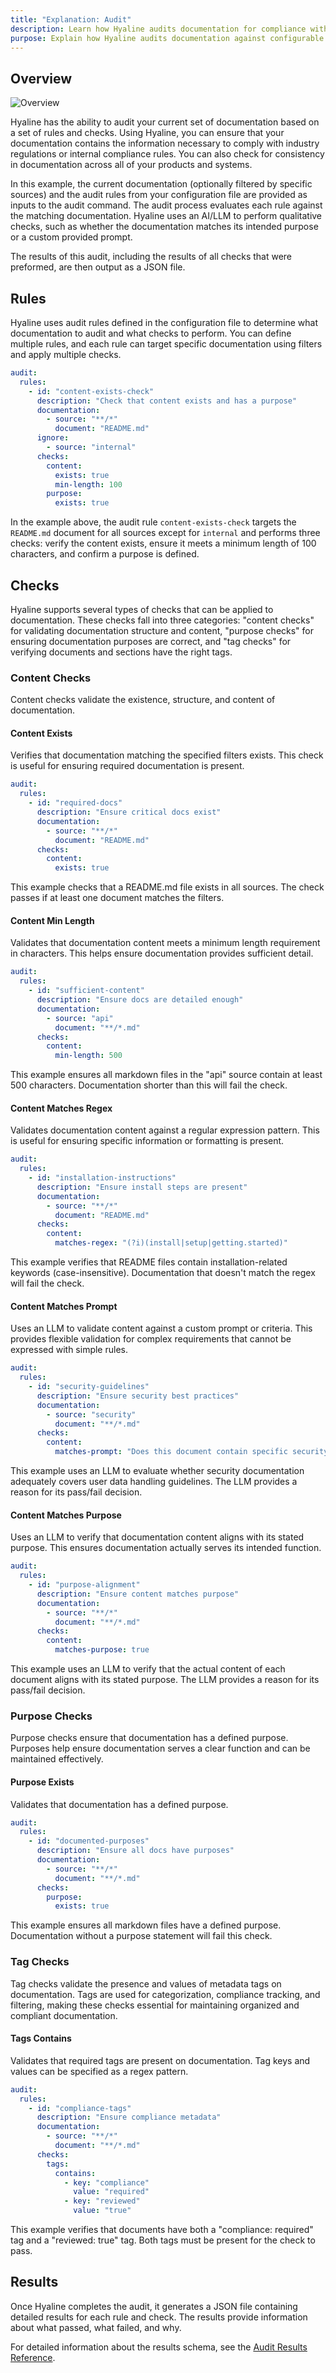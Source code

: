 ```yaml
---
title: "Explanation: Audit"
description: Learn how Hyaline audits documentation for compliance with rules and checks
purpose: Explain how Hyaline audits documentation against configurable rules to ensure compliance
---
```

## Overview

<div class="portrait">

![Overview](./_img/hyaline-audit.svg)

Hyaline has the ability to audit your current set of documentation based on a set of rules and checks. Using Hyaline, you can ensure that your documentation contains the information necessary to comply with industry regulations or internal compliance rules. You can also check for consistency in documentation across all of your products and systems.

In this example, the current documentation (optionally filtered by specific sources) and the audit rules from your configuration file are provided as inputs to the audit command. The audit process evaluates each rule against the matching documentation. Hyaline uses an AI/LLM to perform qualitative checks, such as whether the documentation matches its intended purpose or a custom provided prompt.

The results of this audit, including the results of all checks that were preformed, are then output as a JSON file.

</div>

## Rules
Hyaline uses audit rules defined in the configuration file to determine what documentation to audit and what checks to perform. You can define multiple rules, and each rule can target specific documentation using filters and apply multiple checks.

<div class="code-example">

```yml
audit:
  rules:
    - id: "content-exists-check"
      description: "Check that content exists and has a purpose"
      documentation:
        - source: "**/*"
          document: "README.md"
      ignore:
        - source: "internal"
      checks:
        content:
          exists: true
          min-length: 100
        purpose:
          exists: true
```
</div>

In the example above, the audit rule `content-exists-check` targets the `README.md` document for all sources except for `internal` and performs three checks: verify the content exists, ensure it meets a minimum length of 100 characters, and confirm a purpose is defined.

## Checks
Hyaline supports several types of checks that can be applied to documentation. These checks fall into three categories: "content checks" for validating documentation structure and content, "purpose checks" for ensuring documentation purposes are correct, and "tag checks" for verifying documents and sections have the right tags.

### Content Checks
Content checks validate the existence, structure, and content of documentation.

#### Content Exists
Verifies that documentation matching the specified filters exists. This check is useful for ensuring required documentation is present.

<div class="code-example">

```yml
audit:
  rules:
    - id: "required-docs"
      description: "Ensure critical docs exist"
      documentation:
        - source: "**/*"
          document: "README.md"
      checks:
        content:
          exists: true
```

</div>

This example checks that a README.md file exists in all sources. The check passes if at least one document matches the filters.

#### Content Min Length
Validates that documentation content meets a minimum length requirement in characters. This helps ensure documentation provides sufficient detail.

<div class="code-example">

```yml
audit:
  rules:
    - id: "sufficient-content"
      description: "Ensure docs are detailed enough"
      documentation:
        - source: "api"
          document: "**/*.md"
      checks:
        content:
          min-length: 500
```

</div>

This example ensures all markdown files in the "api" source contain at least 500 characters. Documentation shorter than this will fail the check.

#### Content Matches Regex
Validates documentation content against a regular expression pattern. This is useful for ensuring specific information or formatting is present.

<div class="code-example">

```yml
audit:
  rules:
    - id: "installation-instructions"
      description: "Ensure install steps are present"
      documentation:
        - source: "**/*"
          document: "README.md"
      checks:
        content:
          matches-regex: "(?i)(install|setup|getting.started)"
```

</div>

This example verifies that README files contain installation-related keywords (case-insensitive). Documentation that doesn't match the regex will fail the check.

#### Content Matches Prompt
Uses an LLM to validate content against a custom prompt or criteria. This provides flexible validation for complex requirements that cannot be expressed with simple rules.

<div class="code-example">

```yml
audit:
  rules:
    - id: "security-guidelines"
      description: "Ensure security best practices"
      documentation:
        - source: "security"
          document: "**/*.md"
      checks:
        content:
          matches-prompt: "Does this document contain specific security guidelines for handling user data?"
```

</div>

This example uses an LLM to evaluate whether security documentation adequately covers user data handling guidelines. The LLM provides a reason for its pass/fail decision.

#### Content Matches Purpose
Uses an LLM to verify that documentation content aligns with its stated purpose. This ensures documentation actually serves its intended function.

<div class="code-example">

```yml
audit:
  rules:
    - id: "purpose-alignment"
      description: "Ensure content matches purpose"
      documentation:
        - source: "**/*"
          document: "**/*.md"
      checks:
        content:
          matches-purpose: true
```

</div>

This example uses an LLM to verify that the actual content of each document aligns with its stated purpose. The LLM provides a reason for its pass/fail decision.

### Purpose Checks
Purpose checks ensure that documentation has a defined purpose. Purposes help ensure documentation serves a clear function and can be maintained effectively.

#### Purpose Exists
Validates that documentation has a defined purpose. 

<div class="code-example">

```yml
audit:
  rules:
    - id: "documented-purposes"
      description: "Ensure all docs have purposes"
      documentation:
        - source: "**/*"
          document: "**/*.md"
      checks:
        purpose:
          exists: true
```

</div>

This example ensures all markdown files have a defined purpose. Documentation without a purpose statement will fail this check.

### Tag Checks
Tag checks validate the presence and values of metadata tags on documentation. Tags are used for categorization, compliance tracking, and filtering, making these checks essential for maintaining organized and compliant documentation.

#### Tags Contains
Validates that required tags are present on documentation. Tag keys and values can be specified as a regex pattern.

<div class="code-example">

```yml
audit:
  rules:
    - id: "compliance-tags"
      description: "Ensure compliance metadata"
      documentation:
        - source: "**/*"
          document: "**/*.md"
      checks:
        tags:
          contains:
            - key: "compliance"
              value: "required"
            - key: "reviewed"
              value: "true"
```

</div>

This example verifies that documents have both a "compliance: required" tag and a "reviewed: true" tag. Both tags must be present for the check to pass.

## Results

Once Hyaline completes the audit, it generates a JSON file containing detailed results for each rule and check. The results provide information about what passed, what failed, and why.

For detailed information about the results schema, see the [Audit Results Reference](../reference/audit-results.md).